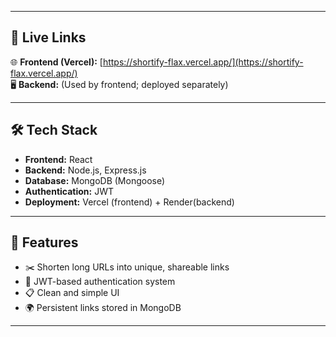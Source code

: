
---

## 🚀 Live Links

🌐 **Frontend (Vercel):** [https://shortify-flax.vercel.app/](https://shortify-flax.vercel.app/)  
🖥️ **Backend:** (Used by frontend; deployed separately)

---

## 🛠️ Tech Stack

- **Frontend:** React  
- **Backend:** Node.js, Express.js  
- **Database:** MongoDB (Mongoose)  
- **Authentication:** JWT  
- **Deployment:** Vercel (frontend) + Render(backend)

---

## 🧩 Features

- ✂️ Shorten long URLs into unique, shareable links  
- 🔐 JWT-based authentication system  
- 📋 Clean and simple UI  
- 🌍 Persistent links stored in MongoDB  

---
